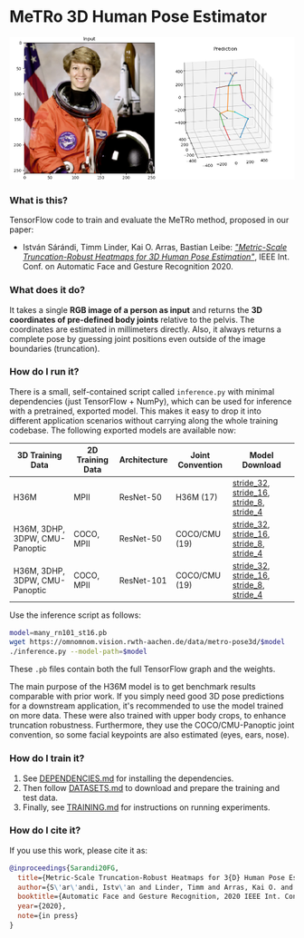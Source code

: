 # MeTRo 3D Human Pose Estimator

![](example.png)

### What is this?
TensorFlow code to train and evaluate the MeTRo method, proposed in our paper:
* István Sárándi, Timm Linder, Kai O. Arras, Bastian Leibe: [*"Metric-Scale Truncation-Robust Heatmaps for 3D Human Pose Estimation"*](https://arxiv.org/abs/2003.02953), IEEE Int. Conf. on Automatic Face and Gesture Recognition 2020.

### What does it do?
It takes a single **RGB image of a person as input** and returns the **3D coordinates of pre-defined body joints** relative to the pelvis. The coordinates are estimated in millimeters directly. Also, it always returns a complete pose by guessing joint positions even outside of the image boundaries (truncation).  
 
### How do I run it?
There is a small, self-contained script called `inference.py` with minimal dependencies (just TensorFlow + NumPy), which can be used for inference with a pretrained, exported model.
This makes it easy to drop it into different application scenarios without carrying along the whole training codebase. The following exported models are available now:

| 3D Training Data | 2D Training Data | Architecture | Joint Convention | Model Download |
| ---- | ---- | ---- | ---- | ---
| H36M | MPII | ResNet-50 | H36M (17) | [stride_32](https://omnomnom.vision.rwth-aachen.de/data/metro-pose3d/h36m_st32.pb), [stride_16](https://omnomnom.vision.rwth-aachen.de/data/metro-pose3d/h36m_st16.pb), [stride_8](https://omnomnom.vision.rwth-aachen.de/data/metro-pose3d/h36m_st8.pb), [stride_4](https://omnomnom.vision.rwth-aachen.de/data/metro-pose3d/h36m_st4.pb)
| H36M, 3DHP, 3DPW, CMU-Panoptic | COCO, MPII | ResNet-50 | COCO/CMU (19) | [stride_32](https://omnomnom.vision.rwth-aachen.de/data/metro-pose3d/many_rn50_st32.pb), [stride_16](https://omnomnom.vision.rwth-aachen.de/data/metro-pose3d/many_rn50_st16.pb), [stride_8](https://omnomnom.vision.rwth-aachen.de/data/metro-pose3d/many_rn50_st8.pb), [stride_4](https://omnomnom.vision.rwth-aachen.de/data/metro-pose3d/many_rn50_st4.pb)
| H36M, 3DHP, 3DPW, CMU-Panoptic | COCO, MPII | ResNet-101 | COCO/CMU (19) | [stride_32](https://omnomnom.vision.rwth-aachen.de/data/metro-pose3d/many_rn101_st32.pb), [stride_16](https://omnomnom.vision.rwth-aachen.de/data/metro-pose3d/many_rn101_st16.pb), [stride_8](https://omnomnom.vision.rwth-aachen.de/data/metro-pose3d/many_rn101_st8.pb), [stride_4](https://omnomnom.vision.rwth-aachen.de/data/metro-pose3d/many_rn101_st4.pb)

Use the inference script as follows:

```bash
model=many_rn101_st16.pb
wget https://omnomnom.vision.rwth-aachen.de/data/metro-pose3d/$model
./inference.py --model-path=$model
```

These `.pb` files contain both the full TensorFlow graph and the weights.

The main purpose of the H36M model is to get benchmark results comparable with prior work.
If you simply need good 3D pose predictions for a downstream application, it's recommended to use the model trained on more data.
These were also trained with upper body crops, to enhance truncation robustness.
Furthermore, they use the COCO/CMU-Panoptic joint convention, so some facial keypoints are also estimated (eyes, ears, nose).


### How do I train it?
1. See [DEPENDENCIES.md](docs/DEPENDENCIES.md) for installing the dependencies.
2. Then follow [DATASETS.md](docs/DATASETS.md) to download and prepare the training and test data.
3. Finally, see [TRAINING.md](docs/TRAINING.md) for instructions on running experiments.

### How do I cite it?
If you use this work, please cite it as:

```bibtex
@inproceedings{Sarandi20FG,
  title={Metric-Scale Truncation-Robust Heatmaps for 3{D} Human Pose Estimation},
  author={S\'ar\'andi, Istv\'an and Linder, Timm and Arras, Kai O. and Leibe, Bastian},
  booktitle={Automatic Face and Gesture Recognition, 2020 IEEE Int. Conf. on},
  year={2020},
  note={in press}
}
```
